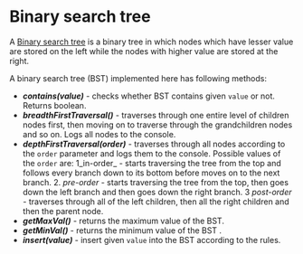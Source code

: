 # Binary search tree

A [Binary search tree](https://en.wikipedia.org/wiki/Binary_search_tree) is a binary tree in which nodes which have lesser value are stored on the left while the nodes with higher value are stored at the right.  
  
A binary search tree (BST) implemented here has following methods:

  - **_contains(value)_** - checks whether BST contains given ```value``` or not. Returns boolean. 
  - **_breadthFirstTraversal()_** - traverses through one entire level of children nodes first, then moving on to traverse through the grandchildren nodes and so on. Logs all nodes to the console.
  - **_depthFirstTraversal(order)_** - traverses through all nodes according to the ```order``` parameter and logs them to the console. Possible values of the ```order``` are:
    1_in-order_ - starts traversing the tree from the top and follows every branch down to its bottom before moves on to the next branch.
    2. _pre-order_ - starts traversing the tree from the top, then goes down the left branch and then goes down the right branch.
    3 _post-order_ - traverses through all of the left children, then all the right children and then the parent node.
  - **_getMaxVal()_** - returns the maximum value of the BST.
  - **_getMinVal()_** - returns the minimum value of the BST .
  - **_insert(value)_** - insert given ```value``` into the BST according to the rules.
